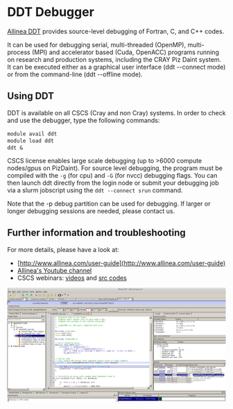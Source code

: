 # DDT Debugger

[Allinea DDT](https://www.allinea.com/products/ddt) provides source-level
debugging of Fortran, C, and C++ codes.

It can be used for debugging serial, multi-threaded (OpenMP), multi-process
(MPI) and accelerator based (Cuda, OpenACC) programs running on research and
production systems, including the CRAY Piz Daint system. It can be executed
either as a graphical user interface (ddt --connect mode) or from the
command-line (ddt --offline mode).

## Using DDT

DDT is available on all CSCS (Cray and non Cray) systems. In order to check and
use the debugger, type the following commands:

```
module avail ddt  
module load ddt  
ddt &
```

CSCS license enables large scale debugging (up to >6000 compute nodes/gpus on
PizDaint).  For source level debugging, the program must be compiled with the
`-g` (for cpu) and `-G` (for nvcc) debugging flags.  You can then launch ddt
directly from the login node or submit your debugging job via a slurm jobscript
using the `ddt --connect srun` command.

Note that the -p debug partition can be used for debugging. If larger or longer
debugging sessions are needed, please contact us.  

## Further information and troubleshooting

For more details, please have a look at:

* [http://www.allinea.com/user-guide](http://www.allinea.com/user-guide)
* [Allinea's Youtube channel](http://www.youtube.com/user/AllineaSoftware/videos)
* CSCS webinars: [videos](https://www.youtube.com/playlist?list=PL1tk5lGm7zvR1CPR9KYZZEyRlCYQYY-Xp) and [src codes](ftp://ftp.cscs.ch/out/jgp/allinea/2016-allinea-cscs-codes.tgz)

![ddt_daint](img/ddt_pizdaint.png)

